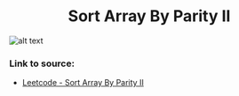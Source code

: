 <h1 align="center">Sort Array By Parity II</h1>

![alt text](https://images2.imgbox.com/a4/55/yiDGMBq9_o.png?raw=true)

### Link to source: 
- <a href="https://leetcode.com/problems/sort-array-by-parity-ii/">Leetcode - Sort Array By Parity II</a>
